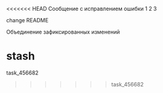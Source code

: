 <<<<<<< HEAD
Сообщение с исправлением ошибки
1
2
3

change README

Объединение зафиксированных изменений

stash
=======
task_456682
>>>>>>> task_456682
